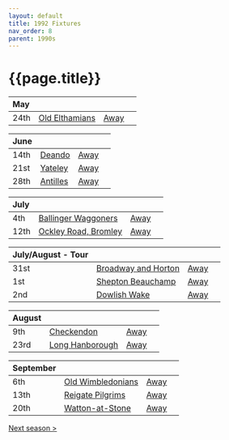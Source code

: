 ```yaml
---
layout: default
title: 1992 Fixtures
nav_order: 8
parent: 1990s
---
```


# {{page.title}}

| May |  |  |  |
|:---|:---|:---|:---|
| 24th | [Old Elthamians](old-elthamians) | [Away](https://goo.gl/maps/FQbBNZQTFggEmhfv9) |

| June |  |  |  |
|:---|:---|:---|:---|
| 14th | [Deando](deando) | [Away](https://goo.gl/maps/uvrsPR8UyUAgQpNMA) |
| 21st | [Yateley](yateley) | [Away](https://goo.gl/maps/bhbf5cuLVrB5hXne8) |
| 28th | [Antilles](antilles) | [Away](https://goo.gl/maps/RjBA5EtiWW3gXe3z9) |

| July |  |  |  |
|:---|:---|:---|:---|
| 4th | [Ballinger Waggoners](ballinger-waggoners) | [Away](https://goo.gl/maps/wvVwTSGVsLV3zrDX8) |
| 12th | [Ockley Road, Bromley](ockley-road-bromley) | [Away](https://goo.gl/maps/1BNQV3hL4Q5rZ2k27) |

| July/August - Tour |  |  |  |
|:---|:---|:---|:---|
| 31st | [Broadway and Horton](broadway-and-horton) | [Away](https://goo.gl/maps/orv3RETHUX95dBWv7) |
| 1st | [Shepton Beauchamp](shepton-beauchamp) | [Away](https://goo.gl/maps/U9dz6eSd2xoKyCbLA) |
| 2nd | [Dowlish Wake](dowlish-wake) | [Away](https://goo.gl/maps/b8LCqQEPKGkiWa7f6) |

| August |  |  |  |
|:---|:---|:---|:---|
| 9th | [Checkendon](checkendon) | [Away](https://goo.gl/maps/K3d3vM6qD7qv9Y1S7) |
| 23rd | [Long Hanborough](long-hanborough) | [Away](https://goo.gl/maps/6LxZBbPRzeLCtiJR7) |

| September |  |  |  |
|:---|:---|:---|:---|
| 6th | [Old Wimbledonians](old-wimbledonians) | [Away](https://goo.gl/maps/Uf2a5wFN68iZKSE57) |
| 13th | [Reigate Pilgrims](reigate-pilgrims) | [Away](https://goo.gl/maps/z54KDhWLtQreY6xy9) |
| 20th | [Watton-at-Stone](watton-at-stone) | [Away](https://goo.gl/maps/JPBQawMsjLgYtVHk9) |

[Next season >](../1993)